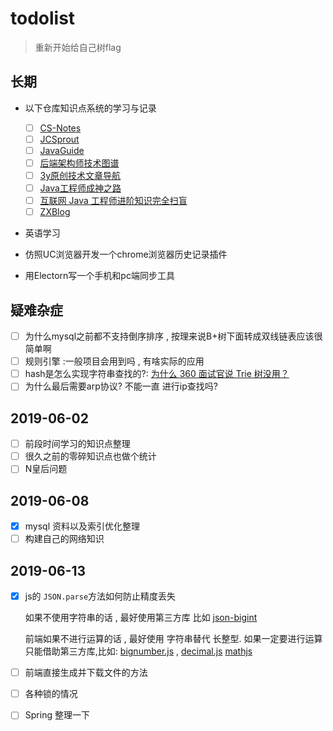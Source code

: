 # todolist

> 重新开始给自己树flag

## 长期

* 以下仓库知识点系统的学习与记录

  - [ ] [CS-Notes](https://github.com/CyC2018/CS-Notes)
  - [ ] [JCSprout](https://github.com/crossoverJie/JCSprout)
  - [ ] [JavaGuide](https://github.com/Snailclimb/JavaGuide)
  - [ ] [后端架构师技术图谱](https://github.com/xingshaocheng/architect-awesome)
  - [ ] [3y原创技术文章导航](https://github.com/ZhongFuCheng3y/3y)
  - [ ] [Java工程师成神之路](https://github.com/hollischuang/toBeTopJavaer)
  - [ ] [互联网 Java 工程师进阶知识完全扫盲](https://github.com/doocs/advanced-java)
  - [ ] [ZXBlog](https://github.com/ZXZxin/ZXBlog)
* 英语学习
* 仿照UC浏览器开发一个chrome浏览器历史记录插件
* 用Electorn写一个手机和pc端同步工具

## 疑难杂症

- [ ] 为什么mysql之前都不支持倒序排序 , 按理来说B+树下面转成双线链表应该很简单啊
- [ ] 规则引擎 :一般项目会用到吗 , 有啥实际的应用
- [ ] hash是怎么实现字符串查找的?: [为什么 360 面试官说 Trie 树没用？](https://www.zhihu.com/question/27168319)
- [ ] 为什么最后需要arp协议? 不能一直 进行ip查找吗?

## 2019-06-02

- [ ] 前段时间学习的知识点整理
- [ ] 很久之前的零碎知识点也做个统计
- [ ] N皇后问题

## 2019-06-08

- [x] mysql 资料以及索引优化整理
- [ ] 构建自己的网络知识

## 2019-06-13

- [x] js的 `JSON.parse`方法如何防止精度丢失

  如果不使用字符串的话 , 最好使用第三方库 比如 [json-bigint](https://github.com/sidorares/json-bigint)

  前端如果不进行运算的话 , 最好使用 字符串替代 长整型. 如果一定要进行运算 只能借助第三方库,比如: [bignumber.js](https://github.com/MikeMcl/bignumber.js) , [decimal.js](https://github.com/MikeMcl/decimal.js/) [mathjs](https://github.com/josdejong/mathjs/) 

- [ ] 前端直接生成并下载文件的方法

- [ ] 各种锁的情况

- [ ] Spring 整理一下

